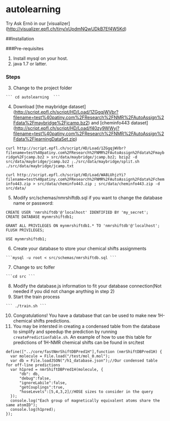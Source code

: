 # autolearning


Try Ask Ernö in our [visualizer] (http://visualizer.epfl.ch/tiny/xUpdmNQwUDkB7Ef4W5Kd)

##Installation

###Pre-requisites
  1. Install mysql on your host.
  2. java 1.7 or latter. 
  
### Steps
  3. Change to the project folder 
  
    ``` cd autolearning  ```

  4. Download [the maybridge dataset] (http://script.epfl.ch/script/HD/Load/1ZGgqjWVbr?filename=test%40patiny.com%2FResearch%2FNMR%2FAutoAssign%2Fdata%2Fmaybridge%2Fjcamp.bz2) and [cheminfo443 dataset] (http://script.epfl.ch/script/HD/Load/f40zy9WWyj?filename=test%40patiny.com%2FResearch%2FNMR%2FAutoAssign%2Fdata%2FlearningDataSet.zip)
  
```curl http://script.epfl.ch/script/HD/Load/1ZGgqjWVbr?filename=test%40patiny.com%2FResearch%2FNMR%2FAutoAssign%2Fdata%2Fmaybridge%2Fjcamp.bz2 > src/data/maybridge/jcamp.bz2; bzip2 -d src/data/maybridge/jcamp.bz2 ;./src/data/maybridge/split.sh  ./src/data/maybridge/jcamp.txt```

```curl http://script.epfl.ch/script/HD/Load/WA8LUhjzYi?filename=test%40patiny.com%2FResearch%2FNMR%2FAutoAssign%2Fdata%2Fcheminfo443.zip > src/data/cheminfo443.zip ; src/data/cheminfo443.zip -d src/data/```
  
  5. Modify src/schemas/nmrshiftdb.sql if you want to change the database name or password:
  
  ```
  CREATE USER 'nmrshiftdb'@'localhost' IDENTIFIED BY 'my_secret';
  CREATE DATABASE mynmrshiftdb1;

  GRANT ALL PRIVILEGES ON mynmrshiftdb1.* TO 'nmrshiftdb'@'localhost';
  FLUSH PRIVILEGES;

  USE mynmrshiftdb1;
  ```
  
  6. Create your database to store your chemical shifts assignments
  
    ```mysql -u root < src/schemas/nmrshiftdb.sql ```

  7. Change to src folfer
  
    ```cd src ```

  8. Modify the database.js information to fit your database connection(Not needed if you did not change anything in step 2)
  9. Start the train process
  
    ``` ./train.sh ```

  10. Congratulations! You have a database that can be used to make new 1H-chemical shifts predictions. 
  11. You may be intersted in creating a condensed table from the database to simplify and speedup the prediction by running    `createPredictionTable.sh`. An example of how to use this table for predictions of 1H-NMR chemical shifts can be found in src/test
  
  ```
  define(["../core/fastNmrShiftDBPred1H"],function (nmrShiftDBPred1H) {
    var molecule = File.load("/test/mol_0.mol");
    var db = File.loadJSON("/h1_database.json");//Our condensed table for off-line predictions
    var h1pred = nmrShiftDBPred1H(molecule, {
        "db": db,
        "debug":false,
        "ignoreLabile":false,
        "getCouplings":true,
        "hoseLevels":[5,4,3,2]//HOSE sizes to consider in the query
    });
    console.log("Each group of magnetically equivalent atoms share the same atomID");
    console.log(h1pred);
  });
  ```
